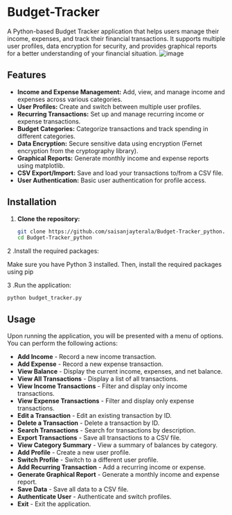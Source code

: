 # Budget-Tracker

A Python-based Budget Tracker application that helps users manage their income, expenses, and track their financial transactions. It supports multiple user profiles, data encryption for security, and provides graphical reports for a better understanding of your financial situation.
![image](https://github.com/user-attachments/assets/b5660be9-5deb-4880-a407-8671bc0bed47)

## Features

- **Income and Expense Management:** Add, view, and manage income and expenses across various categories.
- **User Profiles:** Create and switch between multiple user profiles.
- **Recurring Transactions:** Set up and manage recurring income or expense transactions.
- **Budget Categories:** Categorize transactions and track spending in different categories.
- **Data Encryption:** Secure sensitive data using encryption (Fernet encryption from the cryptography library).
- **Graphical Reports:** Generate monthly income and expense reports using matplotlib.
- **CSV Export/Import:** Save and load your transactions to/from a CSV file.
- **User Authentication:** Basic user authentication for profile access.

## Installation

1. **Clone the repository:**

   ```bash
   git clone https://github.com/saisanjayterala/Budget-Tracker_python.git
   cd Budget-Tracker_python

2 .Install the required packages:

Make sure you have Python 3 installed. Then, install the required packages using pip

3 .Run the application:
```
python budget_tracker.py
```


## Usage

Upon running the application, you will be presented with a menu of options. You can perform the following actions:

- **Add Income** - Record a new income transaction.
- **Add Expense** - Record a new expense transaction.
- **View Balance** - Display the current income, expenses, and net balance.
- **View All Transactions** - Display a list of all transactions.
- **View Income Transactions** - Filter and display only income transactions.
- **View Expense Transactions** - Filter and display only expense transactions.
- **Edit a Transaction** - Edit an existing transaction by ID.
- **Delete a Transaction** - Delete a transaction by ID.
- **Search Transactions** - Search for transactions by description.
- **Export Transactions** - Save all transactions to a CSV file.
- **View Category Summary** - View a summary of balances by category.
- **Add Profile** - Create a new user profile.
- **Switch Profile** - Switch to a different user profile.
- **Add Recurring Transaction** - Add a recurring income or expense.
- **Generate Graphical Report** - Generate a monthly income and expense report.
- **Save Data** - Save all data to a CSV file.
- **Authenticate User** - Authenticate and switch profiles.
- **Exit** - Exit the application.
